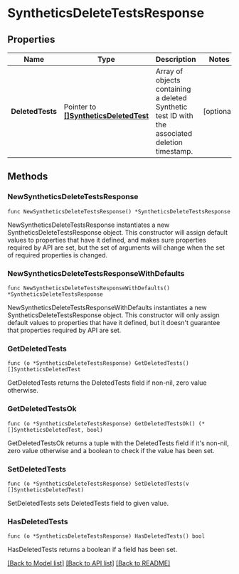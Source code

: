# SyntheticsDeleteTestsResponse

## Properties

| Name             | Type                                                               | Description                                                                                     | Notes      |
| ---------------- | ------------------------------------------------------------------ | ----------------------------------------------------------------------------------------------- | ---------- |
| **DeletedTests** | Pointer to [**[]SyntheticsDeletedTest**](SyntheticsDeletedTest.md) | Array of objects containing a deleted Synthetic test ID with the associated deletion timestamp. | [optional] |

## Methods

### NewSyntheticsDeleteTestsResponse

`func NewSyntheticsDeleteTestsResponse() *SyntheticsDeleteTestsResponse`

NewSyntheticsDeleteTestsResponse instantiates a new SyntheticsDeleteTestsResponse object.
This constructor will assign default values to properties that have it defined,
and makes sure properties required by API are set, but the set of arguments
will change when the set of required properties is changed.

### NewSyntheticsDeleteTestsResponseWithDefaults

`func NewSyntheticsDeleteTestsResponseWithDefaults() *SyntheticsDeleteTestsResponse`

NewSyntheticsDeleteTestsResponseWithDefaults instantiates a new SyntheticsDeleteTestsResponse object.
This constructor will only assign default values to properties that have it defined,
but it doesn't guarantee that properties required by API are set.

### GetDeletedTests

`func (o *SyntheticsDeleteTestsResponse) GetDeletedTests() []SyntheticsDeletedTest`

GetDeletedTests returns the DeletedTests field if non-nil, zero value otherwise.

### GetDeletedTestsOk

`func (o *SyntheticsDeleteTestsResponse) GetDeletedTestsOk() (*[]SyntheticsDeletedTest, bool)`

GetDeletedTestsOk returns a tuple with the DeletedTests field if it's non-nil, zero value otherwise
and a boolean to check if the value has been set.

### SetDeletedTests

`func (o *SyntheticsDeleteTestsResponse) SetDeletedTests(v []SyntheticsDeletedTest)`

SetDeletedTests sets DeletedTests field to given value.

### HasDeletedTests

`func (o *SyntheticsDeleteTestsResponse) HasDeletedTests() bool`

HasDeletedTests returns a boolean if a field has been set.

[[Back to Model list]](../README.md#documentation-for-models) [[Back to API list]](../README.md#documentation-for-api-endpoints) [[Back to README]](../README.md)
